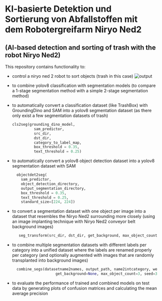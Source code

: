 # KI-basierte Detektion und Sortierung von Abfallstoffen mit dem Robotergreifarm Niryo Ned2
##  (AI-based detection and sorting of trash with the robot Niryo Ned2)

This repository contains functionality to:

- control a niryo ned 2 robot to sort objects (trash in this case)
  ![output](https://github.com/2bits2/recyclable/assets/76791368/2e2ffca6-ed9f-4def-bc4b-eac034019bd7)
  
- to combine yolov8 classification with segmentation models
  (to compare a 1-stage segmentation method with a simple 2-stage segmentation method)
  
- to automatically convert a classification dataset (like TrashBox) with GroundingDino and SAM into a yolov8 segmentation dataset
  (as there only exist a few segmentation datasets of trash)
  ```python
  cls2seg(grounding_dino_model,
            sam_predictor,
            src_dir,
            dst_dir,
            category_to_label_map,
            box_threshold = 0.35,
            text_threshold = 0.25)
  ```
  
- to automatically convert a yolov8 object detection dataset into a yolov8 segmentation dataset with SAM 
  ```python
    objectdet2seg(
      sam_predictor,
      object_detection_directory,
      output_segmentation_directory,
      box_threshold = 0.35,
      text_threshold = 0.25,
      standard_size=[224, 224])
  ```
  
- to convert a segmentation dataset with one object per image into a dataset
  that resembles the Niryo Ned2 surrounding more closely
  (using an image implanting technique with Niryo Ned2 conveyor belt background images)
  ```python
     seg_transform(src_dir, dst_dir, get_background, max_object_count, image_prefix="", seed=3)
  ```
  
- to combine multiple segmentation datasets with different labels per category into a unified dataset
  where the labels are renamed properly per category
  (and optionally augmented with images that are randomly transplanted into background images) 
  ```python
    combine_segs(datasetname2names, output_path, name2intcategory, weights,
                      get_background=None, max_object_count=3, seed=3)
    ```

- to evaluate the performance of trained and combined models on test data by generating
  plots of confusion matrices and calculating the mean average precision
